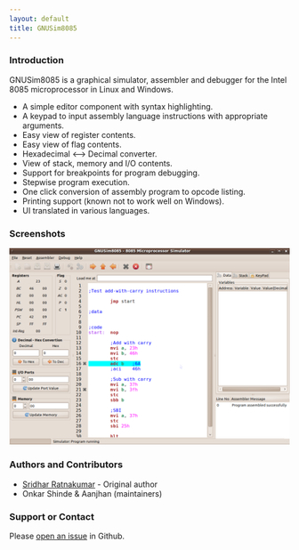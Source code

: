 ```yaml
---
layout: default
title: GNUSim8085
---
```

### Introduction

<p>GNUSim8085 is a graphical simulator, assembler and debugger for the Intel 8085 microprocessor in Linux and Windows.</p>

* A simple editor component with syntax highlighting.
* A keypad to input assembly language instructions with appropriate arguments.
* Easy view of register contents.
* Easy view of flag contents.
* Hexadecimal <--> Decimal converter.
* View of stack, memory and I/O contents.
* Support for breakpoints for program debugging.
* Stepwise program execution.
* One click conversion of assembly program to opcode listing.
* Printing support (known not to work well on Windows).
* UI translated in various languages.

### Screenshots
[![Screenshots](/images/screenshots/breakpoints.png)](/screenshots)

### Authors and Contributors

- [Sridhar Ratnakumar](http://happyandharmless.ca) - Original author
- Onkar Shinde & Aanjhan (maintainers)

### Support or Contact

Please [open an issue](https://github.com/GNUSim8085/GNUSim8085/issues) in Github.
